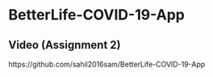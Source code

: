 # BetterLife-COVID-19-App

<h2> Video (Assignment 2) </h2>
https://github.com/sahil2016sam/BetterLife-COVID-19-App
